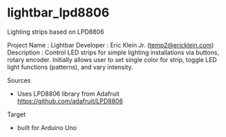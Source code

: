 # lightbar_lpd8806
Lighting strips based on LPD8806

Project Name : Lightbar
Developer : Eric Klein Jr. (temp2@ericklein.com)
Description : Control LED strips for simple lighting installations via buttons, rotary encoder. Initially allows user to
set single color for strip, toggle LED light functions (patterns), and vary intensity.
 
Sources
  -  Uses LPD8806 library from Adafruit https://github.com/adafruit/LPD8806
  
Target
  -  built for Arduino Uno
